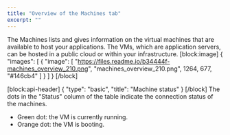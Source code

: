 ```yaml
---
title: "Overview of the Machines tab"
excerpt: ""
---
```

The Machines lists and gives information on the virtual machines that are available to host your applications. The VMs, which are application servers, can be hosted in a public cloud or within your infrastructure.
[block:image]
{
  "images": [
    {
      "image": [
        "https://files.readme.io/b34444f-machines_overview_210.png",
        "machines_overview_210.png",
        1264,
        677,
        "#146cb4"
      ]
    }
  ]
}
[/block]

[block:api-header]
{
  "type": "basic",
  "title": "Machine status"
}
[/block]
The dots in the "Status" column of the table indicate the connection status of the machines.
  * Green dot: the VM is currently running.
  * Orange dot: the VM is booting.
